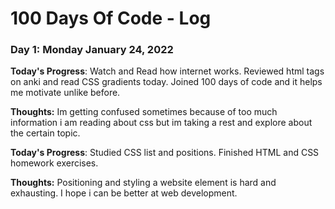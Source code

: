 # 100 Days Of Code - Log

### Day 1: Monday January 24, 2022 

**Today's Progress**: Watch and Read how internet works. Reviewed html tags on anki and read CSS gradients today. Joined 100 days of code and it helps me motivate unlike before.

**Thoughts:** Im getting confused sometimes because of too much information i am reading about css but im taking a rest and explore about the certain topic. 


**Today's Progress**: Studied CSS list and positions. Finished HTML and CSS homework exercises.

**Thoughts:** Positioning and styling a website element is hard and exhausting. I hope i can be better at web development.

